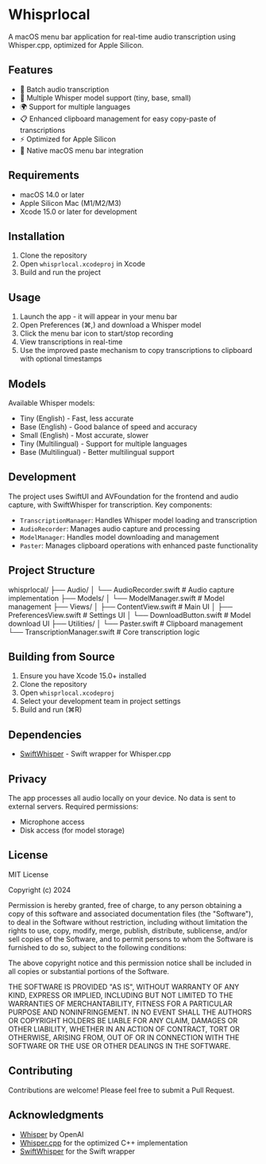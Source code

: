 # Whisprlocal

A macOS menu bar application for real-time audio transcription using Whisper.cpp, optimized for Apple Silicon.

## Features

- 🎤 Batch audio transcription
- 🔄 Multiple Whisper model support (tiny, base, small)
- 🌍 Support for multiple languages
- 📋 Enhanced clipboard management for easy copy-paste of transcriptions
- ⚡️ Optimized for Apple Silicon
- 🎯 Native macOS menu bar integration

## Requirements

- macOS 14.0 or later
- Apple Silicon Mac (M1/M2/M3)
- Xcode 15.0 or later for development

## Installation

1. Clone the repository
2. Open `whisprlocal.xcodeproj` in Xcode
3. Build and run the project

## Usage

1. Launch the app - it will appear in your menu bar
2. Open Preferences (⌘,) and download a Whisper model
3. Click the menu bar icon to start/stop recording
4. View transcriptions in real-time
5. Use the improved paste mechanism to copy transcriptions to clipboard with optional timestamps

## Models

Available Whisper models:

- Tiny (English) - Fast, less accurate
- Base (English) - Good balance of speed and accuracy
- Small (English) - Most accurate, slower
- Tiny (Multilingual) - Support for multiple languages
- Base (Multilingual) - Better multilingual support

## Development

The project uses SwiftUI and AVFoundation for the frontend and audio capture, with SwiftWhisper for transcription. Key components:

- `TranscriptionManager`: Handles Whisper model loading and transcription
- `AudioRecorder`: Manages audio capture and processing
- `ModelManager`: Handles model downloading and management
- `Paster`: Manages clipboard operations with enhanced paste functionality

## Project Structure 
whisprlocal/
├── Audio/
│   └── AudioRecorder.swift        # Audio capture implementation
├── Models/
│   └── ModelManager.swift         # Model management
├── Views/
│   ├── ContentView.swift          # Main UI
│   ├── PreferencesView.swift      # Settings UI
│   └── DownloadButton.swift       # Model download UI
├── Utilities/
│   └── Paster.swift               # Clipboard management
└── TranscriptionManager.swift     # Core transcription logic

## Building from Source

1. Ensure you have Xcode 15.0+ installed
2. Clone the repository
3. Open `whisprlocal.xcodeproj`
4. Select your development team in project settings
5. Build and run (⌘R)

## Dependencies

- [SwiftWhisper](https://github.com/exPHAT/SwiftWhisper) - Swift wrapper for Whisper.cpp

## Privacy

The app processes all audio locally on your device. No data is sent to external servers. Required permissions:

- Microphone access
- Disk access (for model storage)

## License

MIT License

Copyright (c) 2024

Permission is hereby granted, free of charge, to any person obtaining a copy
of this software and associated documentation files (the "Software"), to deal
in the Software without restriction, including without limitation the rights
to use, copy, modify, merge, publish, distribute, sublicense, and/or sell
copies of the Software, and to permit persons to whom the Software is
furnished to do so, subject to the following conditions:

The above copyright notice and this permission notice shall be included in all
copies or substantial portions of the Software.

THE SOFTWARE IS PROVIDED "AS IS", WITHOUT WARRANTY OF ANY KIND, EXPRESS OR
IMPLIED, INCLUDING BUT NOT LIMITED TO THE WARRANTIES OF MERCHANTABILITY,
FITNESS FOR A PARTICULAR PURPOSE AND NONINFRINGEMENT. IN NO EVENT SHALL THE
AUTHORS OR COPYRIGHT HOLDERS BE LIABLE FOR ANY CLAIM, DAMAGES OR OTHER
LIABILITY, WHETHER IN AN ACTION OF CONTRACT, TORT OR OTHERWISE, ARISING FROM,
OUT OF OR IN CONNECTION WITH THE SOFTWARE OR THE USE OR OTHER DEALINGS IN THE
SOFTWARE.

## Contributing

Contributions are welcome! Please feel free to submit a Pull Request.

## Acknowledgments

- [Whisper](https://github.com/openai/whisper) by OpenAI
- [Whisper.cpp](https://github.com/ggerganov/whisper.cpp) for the optimized C++ implementation
- [SwiftWhisper](https://github.com/exPHAT/SwiftWhisper) for the Swift wrapper